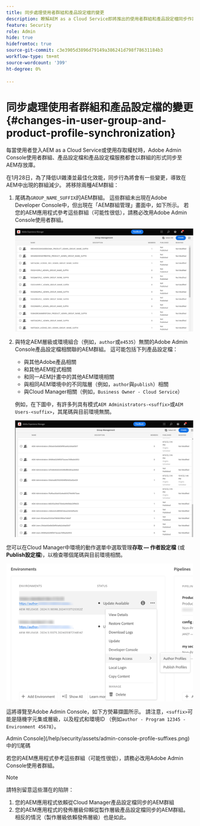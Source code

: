 ```yaml
---
title: 同步處理使用者群組和產品設定檔的變更
description: 瞭解AEM as a Cloud Service即將推出的使用者群組和產品設定檔同步作業中的變更
feature: Security
role: Admin
hide: true
hidefromtoc: true
source-git-commit: c3e3905d3896d79149a386241d798f78631184b3
workflow-type: tm+mt
source-wordcount: '399'
ht-degree: 0%

---
```



# 同步處理使用者群組和產品設定檔的變更 {#changes-in-user-group-and-product-profile-synchronization}

每當使用者登入AEM as a Cloud Service或使用存取權杖時，Adobe Admin Console使用者群組、產品設定檔和產品設定檔服務都會以群組的形式同步至AEM存放庫。

在1月28日，為了降低UI雜湊並最佳化效能，同步行為將會有一些變更，導致在AEM中出現的群組減少。 將移除兩種AEM群組：

1. 尾碼為`GROUP_NAME_SUFFIX`的AEM群組。 這些群組未出現在Adobe Developer Console中，但出現在「AEM群組管理」畫面中，如下所示。 若您的AEM應用程式參考這些群組（可能性很低），請務必改用Adobe Admin Console使用者群組。

   ![已移除群組1](/help/security/assets/removed-groups-1.png)

1. 與特定AEM層級或環境組合（例如，`author`或`e4535`）無關的Adobe Admin Console產品設定檔相關聯的AEM群組。 這可能包括下列產品設定檔：

   * 與其他Adobe產品相關
   * 和其他AEM程式相關
   * 和同一AEM計畫中的其他AEM環境相關
   * 與相同AEM環境中的不同階層（例如，`author`與`publish`）相關
   * 與Cloud Manager相關（例如，`Business Owner - Cloud Service`）

   例如，在下圖中，有許多列具有模式`AEM Administrators-<suffix>`或`AEM Users-<suffix>`，其尾碼與目前環境無關。

   ![已移除群組2](/help/security/assets/removed-groups-2.png)

您可以在Cloud Manager中環境的動作選單中選取管理&#x200B;**存取 — 作者設定檔** (或&#x200B;**Publish設定檔**)，以檢查哪個尾碼與目前環境相關。

![檢查尾碼](/help/security/assets/suffix-check.png)

這將導覽至Adobe Admin Console，如下方熒幕擷圖所示。 請注意，`<suffix>`可能是隨機字元集或層級，以及程式和環境ID （例如`author - Program 12345 - Environment 45678`）。

Admin Console](/help/security/assets/admin-console-profile-suffixes.png)中的![尾碼

若您的AEM應用程式參考這些群組（可能性很低），請務必改用Adobe Admin Console使用者群組。

>[!NOTE]
>
>請特別留意這些潛在的陷阱：
>
>1. 您的AEM應用程式依賴從Cloud Manager產品設定檔同步的AEM群組
>1. 您的AEM應用程式的發佈層級仰賴從製作層級產品設定檔同步的AEM群組。 相反的情況（製作層級依賴發佈層級）也是如此。